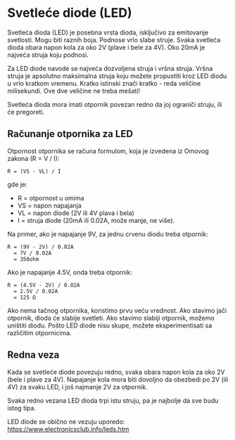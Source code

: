 # Svetleće diode (LED)

Svetleća dioda (LED) je posebna vrsta dioda, isključivo za emitovanje svetlosti. Mogu biti raznih boja. Podnose vrlo slabe struje. Svaka svetleća dioda obara napon kola za oko 2V (plave i bele za 4V). Oko 20mA je najveća struja koju podnosi.

Za LED diode navode se najveća dozvoljena struja i vršna struja. Vršna struja je apsolutno maksimalna struja koju možete propustiti kroz LED diodu u vrlo kratkom vremenu. Kratko istinski znači kratko - reda veličine milisekundi. Ove dve veličine ne treba mešati!

Svetleća dioda mora imati otpornik povezan redno da joj ograniči struju, ili će pregoreti. 

## Računanje otpornika za LED

Otpornost otpornika se računa formulom, koja je izvedena iz Omovog zakona (R = V / I):

```
R = (VS - VL) / I 
```

gde je:
- R = otpornost u omima
- VS = napon napajanja
- VL = napon diode (2V ili 4V plava i bela)
- I = struja diode (20mA ili 0.02A, može manje, ne više). 

Na primer, ako je napajanje 9V, za jednu crvenu diodu treba otpornik:

```
R = (9V - 2V) / 0.02A 
  = 7V / 0.02A 
  = 350ohm
```

Ako je napajanje 4.5V, onda treba otpornik:

```
R = (4.5V - 2V) / 0.02A
  = 2.5V / 0.02A
  = 125 Ω
```

Ako nema tačnog otpornika, koristimo prvu veću vrednost. Ako stavimo jači otpornik, dioda će slabije svetleti. Ako stavimo slabiji otpornik, možemo uništiti diodu. Pošto LED diode nisu skupe, možete eksperimentisati sa različitim otpornicima.

## Redna veza

Kada se svetleće diode povezuju redno, svaka obara napon kola za oko 2V (bele i plave za 4V). Napajanje kola mora biti dovoljno da obezbedi po 2V (ili 4V) za svaku LED, i još najmanje 2V za otpornik.

Svaka redno vezana LED dioda trpi istu struju, pa je najbolje da sve budu istog tipa. 

LED diode se obično ne vezuju uporedo: https://www.electronicsclub.info/leds.htm
